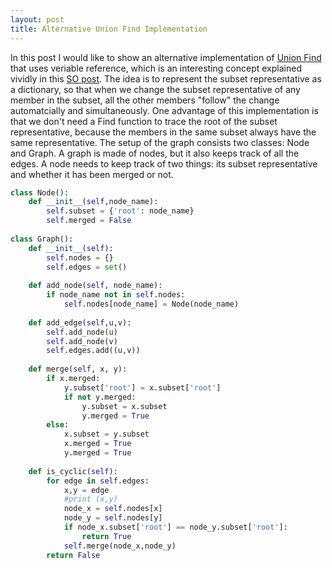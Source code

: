 ```yaml
---
layout: post
title: Alternative Union Find Implementation
---
```


In this post I would like to show an alternative implementation of [Union Find](https://en.wikipedia.org/wiki/Disjoint-set_data_structure) that uses veriable reference, which is an interesting concept explained vividly in this [SO post](https://stackoverflow.com/questions/986006/how-do-i-pass-a-variable-by-reference#:~:text=Reference%20values%20are%20hidden%20in,references%20to%20the%20target%20objects.). The idea is to represent the subset representative as a dictionary, so that when we change the subset representative of any member in the subset, all the other members "follow" the change automatcially and simultaneously. One advantage of this implementation is that we don't need a Find function to trace the root of the subset representative, because the members in the same subset always have the same representative. The setup of the graph consists two classes: Node and Graph. A graph is made of nodes, but it also keeps track of all the edges. A node needs to keep track of two things: its subset representative and whether it has been merged or not. 

```python
class Node():
    def __init__(self,node_name):
        self.subset = {'root': node_name}
        self.merged = False
        
class Graph():
    def __init__(self):
        self.nodes = {}
        self.edges = set()
    
    def add_node(self, node_name):
        if node_name not in self.nodes:
            self.nodes[node_name] = Node(node_name)
            
    def add_edge(self,u,v):
        self.add_node(u)
        self.add_node(v)
        self.edges.add((u,v))
            
    def merge(self, x, y):
        if x.merged:
            y.subset['root'] = x.subset['root']
            if not y.merged:
                y.subset = x.subset
                y.merged = True
        else:
            x.subset = y.subset
            x.merged = True
            y.merged = True
            
    def is_cyclic(self):
        for edge in self.edges:
            x,y = edge
            #print (x,y)
            node_x = self.nodes[x]
            node_y = self.nodes[y]
            if node_x.subset['root'] == node_y.subset['root']:
                return True
            self.merge(node_x,node_y)
        return False
```
